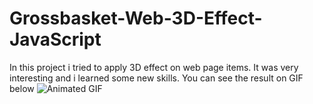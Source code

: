 # Grossbasket-Web-3D-Effect-JavaScript
In this project i tried to apply 3D effect on web page items. It was very interesting and i learned some new skills.
You can see the result on GIF below
![Animated GIF](https://drive.google.com/file/d/1wyvmppqGvC4TaoS5BxdKYX47hqeUGebk/view?usp=drive_link)


